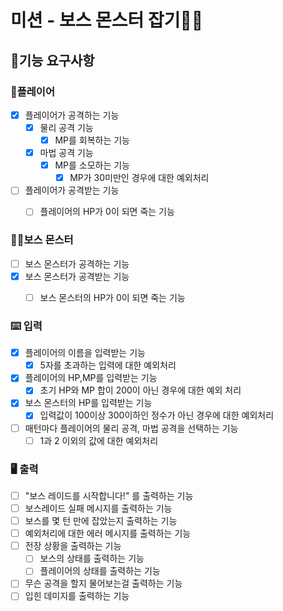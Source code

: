 # 미션 - 보스 몬스터 잡기🐻‍❄️

## 🚀기능 요구사항

### 🧍플레이어
- [x] 플레이어가 공격하는 기능
  - [x] 물리 공격 기능
    - [x] MP를 회복하는 기능
  - [x] 마법 공격 기능
    - [x] MP를 소모하는 기능
      - [x] MP가 30미만인 경우에 대한 예외처리
- [ ] 플레이어가 공격받는 기능
  - [ ] 플레이어의 HP가 0이 되면 죽는 기능
  

### 🐻‍❄️보스 몬스터
- [ ] 보스 몬스터가 공격하는 기능
- [x] 보스 몬스터가 공격받는 기능
  - [ ] 보스 몬스터의 HP가 0이 되면 죽는 기능
  

### ⌨️ 입력
- [x] 플레이어의 이름을 입력받는 기능
  - [x] 5자를 초과하는 입력에 대한 예외처리
- [x] 플레이어의 HP,MP를 입력받는 기능
  - [x] 초기 HP와 MP 합이 200이 아닌 경우에 대한 예외 처리
- [x] 보스 몬스터의 HP를 입력받는 기능
  - [x] 입력값이 100이상 300이하인 정수가 아닌 경우에 대한 예외처리
- [ ] 매턴마다 플레이어의 물리 공격, 마법 공격을 선택하는 기능
  - [ ] 1과 2 이외의 값에 대한 예외처리

### 🖥️ 출력
- [ ] "보스 레이드를 시작합니다!" 를 출력하는 기능
- [ ] 보스레이드 실패 메시지를 출력하는 기능
- [ ] 보스를 몇 턴 만에 잡았는지 출력하는 기능 
- [ ] 예외처리에 대한 에러 메시지를 출력하는 기능
- [ ] 전장 상황을 출력하는 기능
  - [ ] 보스의 상태를 출력하는 기능
  - [ ] 플레이어의 상태를 출력하는 기능
- [ ] 무슨 공격을 할지 물어보는걸 출력하는 기능
- [ ] 입힌 데미지를 출력하는 기능
